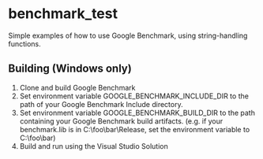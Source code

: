 # benchmark_test

Simple examples of how to use Google Benchmark, using string-handling functions.

## Building (Windows only)

1. Clone and build Google Benchmark
2. Set environment variable GOOGLE_BENCHMARK_INCLUDE_DIR to the path of your Google Benchmark Include directory.
3. Set environment variable GOOGLE_BENCHMARK_BUILD_DIR to the path containing your Google Benchmark build artifacts. (e.g. if your benchmark.lib is in C:\foo\bar\Release, set the environment variable to C:\foo\bar)
4. Build and run using the Visual Studio Solution
